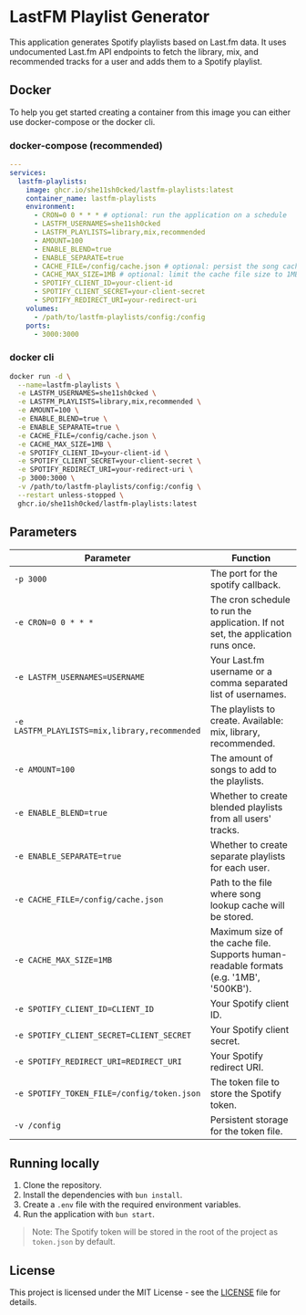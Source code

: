 # LastFM Playlist Generator

This application generates Spotify playlists based on Last.fm data. It uses undocumented Last.fm API endpoints to fetch the library, mix, and recommended tracks for a user and adds them to a Spotify playlist.

## Docker

To help you get started creating a container from this image you can either use docker-compose or the docker cli.

### docker-compose (recommended)

```yaml
---
services:
  lastfm-playlists:
    image: ghcr.io/she11sh0cked/lastfm-playlists:latest
    container_name: lastfm-playlists
    environment:
      - CRON=0 0 * * * # optional: run the application on a schedule
      - LASTFM_USERNAMES=she11sh0cked
      - LASTFM_PLAYLISTS=library,mix,recommended
      - AMOUNT=100
      - ENABLE_BLEND=true
      - ENABLE_SEPARATE=true
      - CACHE_FILE=/config/cache.json # optional: persist the song cache to a file
      - CACHE_MAX_SIZE=1MB # optional: limit the cache file size to 1MB
      - SPOTIFY_CLIENT_ID=your-client-id
      - SPOTIFY_CLIENT_SECRET=your-client-secret
      - SPOTIFY_REDIRECT_URI=your-redirect-uri
    volumes:
      - /path/to/lastfm-playlists/config:/config
    ports:
      - 3000:3000
```

### docker cli

```bash
docker run -d \
  --name=lastfm-playlists \
  -e LASTFM_USERNAMES=she11sh0cked \
  -e LASTFM_PLAYLISTS=library,mix,recommended \
  -e AMOUNT=100 \
  -e ENABLE_BLEND=true \
  -e ENABLE_SEPARATE=true \
  -e CACHE_FILE=/config/cache.json \
  -e CACHE_MAX_SIZE=1MB \
  -e SPOTIFY_CLIENT_ID=your-client-id \
  -e SPOTIFY_CLIENT_SECRET=your-client-secret \
  -e SPOTIFY_REDIRECT_URI=your-redirect-uri \
  -p 3000:3000 \
  -v /path/to/lastfm-playlists/config:/config \
  --restart unless-stopped \
  ghcr.io/she11sh0cked/lastfm-playlists:latest
```

## Parameters

| Parameter                                     | Function                                                                               |
| --------------------------------------------- | -------------------------------------------------------------------------------------- |
| `-p 3000`                                     | The port for the spotify callback.                                                     |
| `-e CRON=0 0 * * *`                           | The cron schedule to run the application. If not set, the application runs once.       |
| `-e LASTFM_USERNAMES=USERNAME`                | Your Last.fm username or a comma separated list of usernames.                          |
| `-e LASTFM_PLAYLISTS=mix,library,recommended` | The playlists to create. Available: mix, library, recommended.                         |
| `-e AMOUNT=100`                               | The amount of songs to add to the playlists.                                           |
| `-e ENABLE_BLEND=true`                        | Whether to create blended playlists from all users' tracks.                            |
| `-e ENABLE_SEPARATE=true`                     | Whether to create separate playlists for each user.                                    |
| `-e CACHE_FILE=/config/cache.json`            | Path to the file where song lookup cache will be stored.                               |
| `-e CACHE_MAX_SIZE=1MB`                       | Maximum size of the cache file. Supports human-readable formats (e.g. '1MB', '500KB'). |
| `-e SPOTIFY_CLIENT_ID=CLIENT_ID`              | Your Spotify client ID.                                                                |
| `-e SPOTIFY_CLIENT_SECRET=CLIENT_SECRET`      | Your Spotify client secret.                                                            |
| `-e SPOTIFY_REDIRECT_URI=REDIRECT_URI`        | Your Spotify redirect URI.                                                             |
| `-e SPOTIFY_TOKEN_FILE=/config/token.json`    | The token file to store the Spotify token.                                             |
| `-v /config`                                  | Persistent storage for the token file.                                                 |

## Running locally

1. Clone the repository.
2. Install the dependencies with `bun install`.
3. Create a `.env` file with the required environment variables.
4. Run the application with `bun start`.

> Note: The Spotify token will be stored in the root of the project as `token.json` by default.

## License

This project is licensed under the MIT License - see the [LICENSE](LICENSE) file for details.
